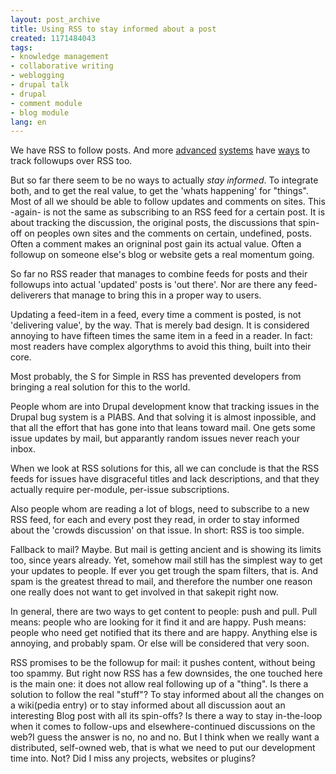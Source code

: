 ```yaml
---
layout: post_archive
title: Using RSS to stay informed about a post
created: 1171484043
tags:
- knowledge management
- collaborative writing
- weblogging
- drupal talk
- drupal
- comment module
- blog module
lang: en
---
```

We have RSS to follow posts. And more [advanced](http://codex.wordpress.org/Template_Tags/comments_rss_link) [systems](http://drupal.org/project/commentrss) have [ways](http://www.phpbb.com/phpBB/viewtopic.php?t=349668art=0&postdays=0&postorder=asc&highlight=rss) to track followups over RSS too.

But so far there seem to be no ways to actually _stay informed_. To integrate both, and to get the real value, to get the 'whats happening' for "things". Most of all we should be able to follow updates and comments on sites. This -again- is not the same as subscribing to an RSS feed for a certain post. It is about tracking the discussion, the original posts, the discussions that spin-off on peoples own sites and the comments on certain, undefined, posts. Often a comment makes an origninal post gain its actual value. Often a followup on someone else's blog or website gets a real momentum going.

So far no RSS reader that manages to combine feeds for posts and their followups into actual 'updated' posts is 'out there'. Nor are there any feed-deliverers that manage to bring this in a proper way to users.

Updating a feed-item in a feed, every time a comment is posted, is not 'delivering value', by the way. That is merely bad design. It is considered annoying to have fifteen times the same item in a feed in a reader. In fact: most readers have complex algorythms to avoid this thing, built into their core.

Most probably, the S for Simple in RSS has prevented developers from bringing a real solution for this to the world.

People whom are into Drupal development know that tracking issues in the Drupal bug system is a PIABS. And that solving it is almost inpossible, and that all the effort that has gone into that leans toward mail.  One gets some issue updates by mail, but apparantly random issues never reach your inbox.

When we look at RSS solutions for this, all we can conclude is that the RSS feeds for issues have disgraceful titles and lack descriptions, and that they actually require per-module, per-issue subscriptions.

Also people whom are reading a lot of blogs, need to subscribe to a new RSS feed, for each and every post they read, in order to stay informed about the 'crowds discussion' on that issue. In short: RSS is too simple.

Fallback to mail? Maybe. But mail is getting ancient and is showing its limits too, since years already. Yet, somehow mail still has the simplest way to get your updates to people. If ever you get trough the spam filters, that is. And spam is the greatest thread to mail, and therefore the number one reason one really does not want to get involved in that sakepit right now.

In general, there are two ways to get content to people: push and pull. Pull means: people who are looking for it find it and are happy. Push means: people who need get notified that its there and are happy. Anything else is annoying, and probably spam. Or else will be considered that very soon.

RSS promises to be the followup for mail: it pushes content, without being too spammy. But right now RSS has a few downsides, the one touched here is the main one: it does not allow real following up of a "thing". Is there a solution to follow the real "stuff"? To stay informed about all the changes on a wiki(pedia entry) or to stay informed about all discussion aout an interesting Blog post with all its spin-offs? Is there a way to stay in-the-loop when it comes to follow-ups and elsewhere-continued discussions on the web?I guess the answer is no, no and no. But I think when we really want a distributed, self-owned web, that is what we need to put our development time into. Not? Did I miss any projects, websites or plugins? 
